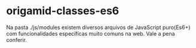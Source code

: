 # origamid-classes-es6
Na pasta ./js/modules existem diversos arquivos de JavaScript puro(Es6+) com funcionalidades específícas muito comuns na web. Vale a pena conferir.
